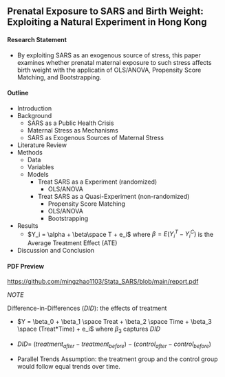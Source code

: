 ## Prenatal Exposure to SARS and Birth Weight: Exploiting a Natural Experiment in Hong Kong

#### Research Statement 

- By exploiting SARS as an exogenous source of stress, this paper examines whether prenatal maternal exposure to such stress affects birth weight with the applicatin of OLS/ANOVA, Propensity Score Matching, and Bootstrapping.

#### Outline

- Introduction
- Background
  - SARS as a Public Health Crisis
  - Maternal Stress as Mechanisms
  - SARS as Exogenous Sources of Maternal Stress
- Literature Review
- Methods
  - Data
  - Variables
  - Models
    - Treat SARS as a Experiment (randomized)
      - OLS/ANOVA
    - Treat SARS as a Quasi-Experiment (non-randomized)
      - Propensity Score Matching
      - OLS/ANOVA
      - Bootstrapping
- Results
  - $Y_i = \alpha + \beta\space T + e_i$ where $\beta = E(Y_i^T - Y_i^C)$ is the Average Treatment Effect (ATE) 
- Discussion and Conclusion

#### PDF Preview

https://github.com/mingzhao1103/Stata_SARS/blob/main/report.pdf

*NOTE*

Difference-in-Differences ($DID$): the effects of treatment

  - $Y = \beta_0 + \beta_1 \space Treat + \beta_2 \space Time + \beta_3 \space (Treat*Time) + e_i$ where $\beta_3$ captures $DID$
       
  - $DID =$ $(treatment_{after} - treatment_{before}) - (control_{after} - control_{before})$

  - Parallel Trends Assumption: the treatment group and the control group would follow equal trends over time.




